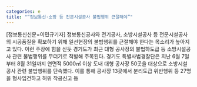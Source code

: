 ```yaml
---
categories: e
title: "“정보통신·소방 등 전문시설공사 불법행위 근절해야”"
---
```

[정보통신신문=이민규기자] 정보통신공사와 전기공사, 소방시설공사 등 전문시설공사의 시공품질을 확보하기 위해 일선현장의 불법행위를 근절해야 한다는 목소리가 높아지고 있다. 이런 주장에 힘을 싣듯 경기도가 최근 대형 공사장의 불법하도급 등 소방시설공사 관련 불법행위를 무더기로 적발해 주목된다. 경기도 특별사법경찰단은 지난 6월 7일부터 8월 31일까지 연면적 5000㎡ 이상 도내 대형 공사장 50곳을 대상으로 소방시설공사 관련 불법행위를 단속했다. 이를 통해 공사장 13곳에서 분리도급 위반행위 등 27명을 형사입건하고 허위 착공신고 등